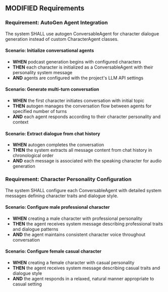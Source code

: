 ## MODIFIED Requirements
### Requirement: AutoGen Agent Integration
The system SHALL use autogen ConversableAgent for character dialogue generation instead of custom CharacterAgent classes.

#### Scenario: Initialize conversational agents
- **WHEN** podcast generation begins with configured characters
- **THEN** each character is initialized as a ConversableAgent with their personality system message
- **AND** agents are configured with the project's LLM API settings

#### Scenario: Generate multi-turn conversation
- **WHEN** the first character initiates conversation with initial topic
- **THEN** autogen manages the conversation flow between agents for specified number of turns
- **AND** each agent responds according to their character personality and context

#### Scenario: Extract dialogue from chat history
- **WHEN** autogen completes the conversation
- **THEN** the system extracts all message content from chat history in chronological order
- **AND** each message is associated with the speaking character for audio generation

### Requirement: Character Personality Configuration
The system SHALL configure each ConversableAgent with detailed system messages defining character traits and dialogue style.

#### Scenario: Configure male professional character
- **WHEN** creating a male character with professional personality
- **THEN** the agent receives system message describing professional traits and dialogue patterns
- **AND** the agent maintains consistent character voice throughout conversation

#### Scenario: Configure female casual character
- **WHEN** creating a female character with casual personality
- **THEN** the agent receives system message describing casual traits and dialogue style
- **AND** the agent responds in a relaxed, natural manner appropriate to casual setting